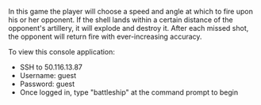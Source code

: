 In this game the player will choose a speed and angle at which to fire upon his or her opponent. If the shell lands within a certain distance of the opponent's artillery, it will explode and destroy it. After each missed shot, the opponent will return fire with ever-increasing accuracy. 

To view this console application:
  - SSH to 50.116.13.87
  - Username: guest
  - Password: guest
  - Once logged in, type "battleship" at the command prompt to begin
